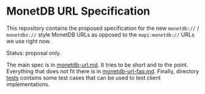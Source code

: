 MonetDB URL Specification
=========================

This repository contains the proposed specification for the new `monetdb://` /
`monetdbs://` style MonetDB URLs as opposed to the `mapi:monetdb://` URLs we
use right now.

Status: proposal only.

The main spec is in [monetdb-url.md][spec]. It tries to be short and to the
point. Everything that does not fit there is in [monetdb-url-faq.md][faq].
Finally, directory [tests](tests) contains some test cases that can be used to
test client implementations.


[faq]: monetdb-url-faq.md
[spec]: monetdb-url.md
